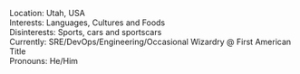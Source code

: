 Location: Utah, USA\
Interests: Languages, Cultures and Foods\
Disinterests: Sports, cars and sportscars\
Currently: SRE/DevOps/Engineering/Occasional Wizardry @ First American Title\
Pronouns: He/Him
